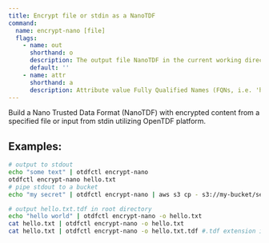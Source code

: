 ```yaml
---
title: Encrypt file or stdin as a NanoTDF
command:
  name: encrypt-nano [file]
  flags:
    - name: out
      shorthand: o
      description: The output file NanoTDF in the current working directory instead of stdout ('-o file.txt' and '-o file.txt.tdf' both write the NanoTDF as file.txt.tdf).
      default: ''
    - name: attr
      shorthand: a
      description: Attribute value Fully Qualified Names (FQNs, i.e. 'https://example.com/attr/attr1/value/value1') to apply to the encrypted data.
---
```


Build a Nano Trusted Data Format (NanoTDF) with encrypted content from a specified file or input from stdin utilizing OpenTDF platform.

## Examples:

```bash
# output to stdout
echo "some text" | otdfctl encrypt-nano
otdfctl encrypt-nano hello.txt
# pipe stdout to a bucket
echo "my secret" | otdfctl encrypt-nano | aws s3 cp - s3://my-bucket/secret.txt.tdf

# output hello.txt.tdf in root directory
echo "hello world" | otdfctl encrypt-nano -o hello.txt
cat hello.txt | otdfctl encrypt-nano -o hello.txt
cat hello.txt | otdfctl encrypt-nano -o hello.txt.tdf #.tdf extension is only added once
```
